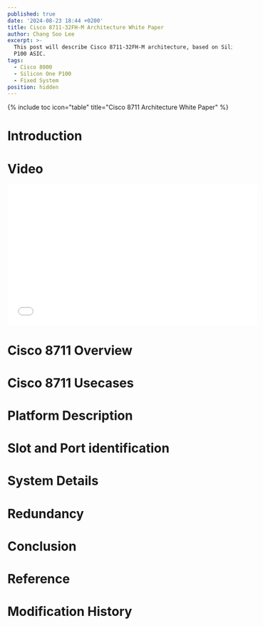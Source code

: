 ```yaml
---
published: true
date: '2024-08-23 18:44 +0200'
title: Cisco 8711-32FH-M Architecture White Paper
author: Chang Soo Lee
excerpt: >-
  This post will describe Cisco 8711-32FH-M architecture, based on Silicon One
  P100 ASIC.
tags:
  - Cisco 8000
  - Silicon One P100
  - Fixed System
position: hidden
---
```

{% include toc icon="table" title="Cisco 8711 Architecture White Paper" %}

# Introduction

# Video  
<iframe width="560" height="315" src="Cisco 8000 Fixed Router – Cisco 8711-32FH-M" title="YouTube video player" frameborder="0" allow="accelerometer; autoplay; clipboard-write; encrypted-media; gyroscope; picture-in-picture; web-share" allowfullscreen></iframe>  


# Cisco 8711 Overview

# Cisco 8711 Usecases

# Platform Description

# Slot and Port identification

# System Details

# Redundancy

# Conclusion

# Reference

# Modification History
